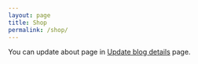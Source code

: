```yaml
---
layout: page
title: Shop
permalink: /shop/
---
```


You can update about page in [Update blog details](http://www.cyobb.com/update_blog) page.
